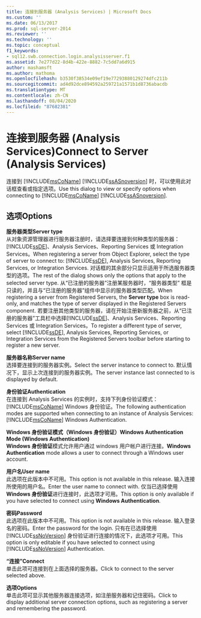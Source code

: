 ```yaml
---
title: 连接到服务器 (Analysis Services) | Microsoft Docs
ms.custom: ''
ms.date: 06/13/2017
ms.prod: sql-server-2014
ms.reviewer: ''
ms.technology: ''
ms.topic: conceptual
f1_keywords:
- sql12.swb.connection.login.analysisserver.f1
ms.assetid: 7e277d22-8d4b-422e-8882-7c5dd7a6d915
author: mashamsft
ms.author: mathoma
ms.openlocfilehash: b3530f38534e09ef19e77293880129274dfc211b
ms.sourcegitcommit: ad4d92dce894592a259721a1571b1d8736abacdb
ms.translationtype: MT
ms.contentlocale: zh-CN
ms.lasthandoff: 08/04/2020
ms.locfileid: "87682381"
---
```

# <a name="connect-to-server-analysis-services"></a><span data-ttu-id="b5947-102">连接到服务器 (Analysis Services)</span><span class="sxs-lookup"><span data-stu-id="b5947-102">Connect to Server (Analysis Services)</span></span>
  <span data-ttu-id="b5947-103">连接到 [!INCLUDE[msCoName](../includes/msconame-md.md)] [!INCLUDE[ssASnoversion](../includes/ssasnoversion-md.md)] 时，可以使用此对话框查看或指定选项。</span><span class="sxs-lookup"><span data-stu-id="b5947-103">Use this dialog to view or specify options when connecting to [!INCLUDE[msCoName](../includes/msconame-md.md)] [!INCLUDE[ssASnoversion](../includes/ssasnoversion-md.md)].</span></span>  
  
## <a name="options"></a><span data-ttu-id="b5947-104">选项</span><span class="sxs-lookup"><span data-stu-id="b5947-104">Options</span></span>  
 <span data-ttu-id="b5947-105">**服务器类型**</span><span class="sxs-lookup"><span data-stu-id="b5947-105">**Server type**</span></span>  
 <span data-ttu-id="b5947-106">从对象资源管理器进行服务器注册时，请选择要连接到何种类型的服务器： [!INCLUDE[ssDE](../includes/ssde-md.md)]、Analysis Services、Reporting Services 或 Integration Services。</span><span class="sxs-lookup"><span data-stu-id="b5947-106">When registering a server from Object Explorer, select the type of server to connect to: [!INCLUDE[ssDE](../includes/ssde-md.md)], Analysis Services, Reporting Services, or Integration Services.</span></span> <span data-ttu-id="b5947-107">对话框的其余部分只显示适用于所选服务器类型的选项。</span><span class="sxs-lookup"><span data-stu-id="b5947-107">The rest of the dialog shows only the options that apply to the selected server type.</span></span> <span data-ttu-id="b5947-108">从“已注册的服务器”注册某服务器时，“服务器类型”  框是只读的，并且与“已注册的服务器”组件中显示的服务器类型匹配。</span><span class="sxs-lookup"><span data-stu-id="b5947-108">When registering a server from Registered Servers, the **Server type** box is read-only, and matches the type of server displayed in the Registered Servers component.</span></span> <span data-ttu-id="b5947-109">若要注册其他类型的服务器，请在开始注册新服务器之前，从“已注册的服务器”工具栏中选择[!INCLUDE[ssDE](../includes/ssde-md.md)]、Analysis Services、Reporting Services 或 Integration Services。</span><span class="sxs-lookup"><span data-stu-id="b5947-109">To register a different type of server, select [!INCLUDE[ssDE](../includes/ssde-md.md)], Analysis Services, Reporting Services, or Integration Services from the Registered Servers toolbar before starting to register a new server.</span></span>  
  
 <span data-ttu-id="b5947-110">**服务器名称**</span><span class="sxs-lookup"><span data-stu-id="b5947-110">**Server name**</span></span>  
 <span data-ttu-id="b5947-111">选择要连接到的服务器实例。</span><span class="sxs-lookup"><span data-stu-id="b5947-111">Select the server instance to connect to.</span></span> <span data-ttu-id="b5947-112">默认情况下，显示上次连接到的服务器实例。</span><span class="sxs-lookup"><span data-stu-id="b5947-112">The server instance last connected to is displayed by default.</span></span>  
  
 <span data-ttu-id="b5947-113">**身份验证**</span><span class="sxs-lookup"><span data-stu-id="b5947-113">**Authentication**</span></span>  
 <span data-ttu-id="b5947-114">在连接到 Analysis Services 的实例时，支持下列身份验证模式： [!INCLUDE[msCoName](../includes/msconame-md.md)] Windows 身份验证。</span><span class="sxs-lookup"><span data-stu-id="b5947-114">The following authentication modes are supported when connecting to an instance of Analysis Services: [!INCLUDE[msCoName](../includes/msconame-md.md)] Windows Authentication.</span></span>  
  
 <span data-ttu-id="b5947-115">**Windows 身份验证模式（Windows 身份验证）**</span><span class="sxs-lookup"><span data-stu-id="b5947-115">**Windows Authentication Mode (Windows Authentication)**</span></span>  
 <span data-ttu-id="b5947-116">**Windows 身份验证**模式允许用户通过 windows 用户帐户进行连接。</span><span class="sxs-lookup"><span data-stu-id="b5947-116">**Windows Authentication** mode allows a user to connect through a Windows user account.</span></span>  
  
 <span data-ttu-id="b5947-117">**用户名**</span><span class="sxs-lookup"><span data-stu-id="b5947-117">**User name**</span></span>  
 <span data-ttu-id="b5947-118">此选项在此版本中不可用。</span><span class="sxs-lookup"><span data-stu-id="b5947-118">This option is not available in this release.</span></span> <span data-ttu-id="b5947-119">输入连接所使用的用户名。</span><span class="sxs-lookup"><span data-stu-id="b5947-119">Enter the user name to connect with.</span></span> <span data-ttu-id="b5947-120">仅当已选择使用**Windows 身份验证**进行连接时，此选项才可用。</span><span class="sxs-lookup"><span data-stu-id="b5947-120">This option is only available if you have selected to connect using **Windows Authentication**.</span></span>  
  
 <span data-ttu-id="b5947-121">**密码**</span><span class="sxs-lookup"><span data-stu-id="b5947-121">**Password**</span></span>  
 <span data-ttu-id="b5947-122">此选项在此版本中不可用。</span><span class="sxs-lookup"><span data-stu-id="b5947-122">This option is not available in this release.</span></span> <span data-ttu-id="b5947-123">输入登录名的密码。</span><span class="sxs-lookup"><span data-stu-id="b5947-123">Enter the password for the login.</span></span> <span data-ttu-id="b5947-124">只有在已选择使用 [!INCLUDE[ssNoVersion](../includes/ssnoversion-md.md)] 身份验证进行连接的情况下，此选项才可用。</span><span class="sxs-lookup"><span data-stu-id="b5947-124">This option is only editable if you have selected to connect using [!INCLUDE[ssNoVersion](../includes/ssnoversion-md.md)] Authentication.</span></span>  
  
 <span data-ttu-id="b5947-125">**“连接”**</span><span class="sxs-lookup"><span data-stu-id="b5947-125">**Connect**</span></span>  
 <span data-ttu-id="b5947-126">单击此项可连接到在上面选择的服务器。</span><span class="sxs-lookup"><span data-stu-id="b5947-126">Click to connect to the server selected above.</span></span>  
  
 <span data-ttu-id="b5947-127">**选项**</span><span class="sxs-lookup"><span data-stu-id="b5947-127">**Options**</span></span>  
 <span data-ttu-id="b5947-128">单击此项可显示其他服务器连接选项，如注册服务器和记住密码。</span><span class="sxs-lookup"><span data-stu-id="b5947-128">Click to display additional server connection options, such as registering a server and remembering the password.</span></span>  
  
  
